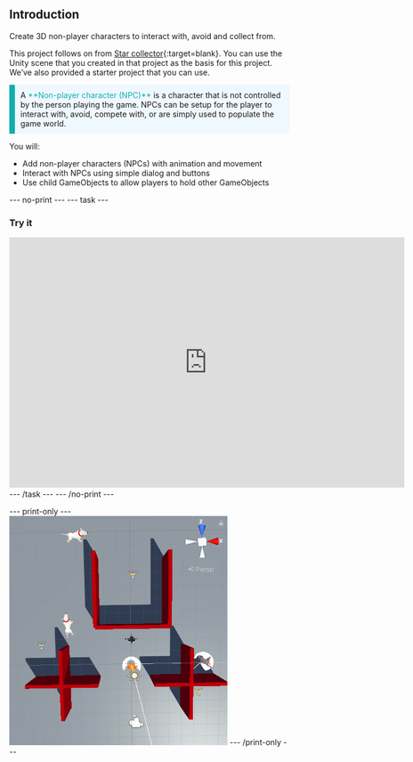 ## Introduction

Create 3D non-player characters to interact with, avoid and collect from. 

This project follows on from [Star collector](https://projects.raspberrypi.org/en/projects/star-collector/0){:target=blank}. You can use the Unity scene that you created in that project as the basis for this project. We’ve also provided a starter project that you can use.

<p style="border-left: solid; border-width:10px; border-color: #0faeb0; background-color: aliceblue; padding: 10px;">
A <span style="color: #0faeb0">**Non-player character (NPC)**</span> is a character that is not controlled by the person playing the game. NPCs can be setup for the player to interact with, avoid, compete with, or are simply used to populate the game world.
</p>

You will:
+ Add non-player characters (NPCs) with animation and movement
+ Interact with NPCs using simple dialog and buttons
+ Use child GameObjects to allow players to hold other GameObjects

--- no-print ---
--- task ---
### Try it
<iframe allowtransparency="true" width="710" height="450" src="https://non-player-character-basic.rpfilt.repl.co" frameborder="0"></iframe>
--- /task ---
--- /no-print ---

--- print-only ---
![The Scene view with a top-down angle showing the scene with Player character, Gamemaster, 2 enemy dogs and an ally rat. There are wall obstacles and 3 stars to collect. The Player and Rat have shields on them.](images/showcase_static.png)
--- /print-only ---
